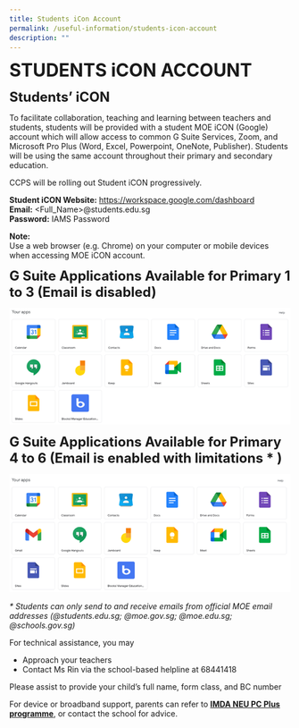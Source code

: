 ```yaml
---
title: Students iCon Account
permalink: /useful-information/students-icon-account
description: ""
---
```

**<font size="6">STUDENTS iCON ACCOUNT</font>**

**<font size=5>Students’ iCON</font>**

  
To facilitate collaboration, teaching and learning between teachers and students, students will be provided with a student MOE iCON (Google) account which will allow access to common G Suite Services, Zoom, and Microsoft Pro Plus (Word, Excel, Powerpoint, OneNote, Publisher). Students will be using the same account throughout their primary and secondary education.  
  
CCPS will be rolling out Student iCON progressively.  
  
**Student iCON Website:** https://workspace.google.com/dashboard  
**Email:** <Full\_Name>@students.edu.sg  
**Password:** IAMS Password  
  
**Note:**<br>
Use a web browser (e.g. Chrome) on your computer or mobile devices when accessing MOE iCON account.  
  
  
**<font size=5>G Suite Applications Available for Primary 1 to 3 (Email is disabled)</font>**

![](/images/Useful%20Information/Icon%201.png)


**<font size=5>G Suite Applications Available for Primary 4 to 6 (Email is enabled with limitations * )</font>**

![](/images/Useful%20Information/Icon%202.png)

_\* Students can only send to and receive emails from official MOE email addresses (@students.edu.sg; @moe.gov.sg; @moe.edu.sg; @schools.gov.sg)_  
  
For technical assistance, you may  
  

*   Approach your teachers
*   Contact Ms Rin via the school-based helpline at 68441418

  
Please assist to provide your child’s full name, form class, and BC number  
  
For device or broadband support, parents can refer to **[IMDA NEU PC Plus programme](https://www.imda.gov.sg/programme-listing/neu-pc-plus)**, or contact the school for advice.
